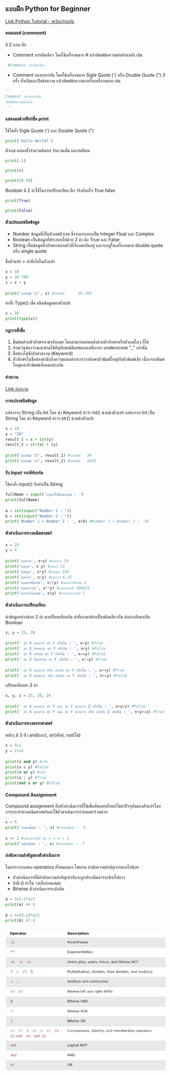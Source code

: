 ## แบบฝึก Python for Beginner

[Link Python Tutorial - w3schools](https://www.w3schools.com/python/default.asp)

#### คอมเมนต์ (comment)
มี 2 แบบ คือ 
- Comment บรรทัดเดียว โดยใช้เครื่องหมาย # แล้วพิมพ์ข้อความต่อด้านหลัง เช่น 
```python
 #Comment บรรทัดเดียว
 ```

- Comment หลายบรรทัด โดยใช้เครื่องหมาย Sigle Quote (') หรือ Double Quote (") 3 ครั้ง ทั้งเปิดและปิดข้อความ แล้วพิมพ์ข้อความภายในเครื่องหมาย เช่น 
```python
'''
Comment หลายบรรทัด
พิมพ์ข้อความด้านใน
'''
```

#### แสดงผลด้วยฟังก์ชั่น print
ใช้ได้ทั้ง Sigle Quote (') และ Double Quote (") 
```python
print('Hello World!')
```

ตัวเลข แสดงทั้งจำนวนติดลบ จำนวนเต็ม และทศนิยม
```python
print(-1)
```
```python
print(0)
```
```python
print(50.98)
```

Boolean มี 2 ค่าใช้ในการเปรียบเทียบ คือ จริงกับเท็จ True false
```python
print(True)
```
```python
print(False)
```

#### ตัวแปรและชนิดข้อมูล
- Number ข้อมูลที่เป็นตัวเลขตัวเลข ซึ่งจะแบ่งออกเป็น Integer Float และ Complex
- Boolean เป็นข้อมูลที่ประกอบไปด้วย 2 ค่า คือ True และ False
- String เป็นข้อมูลตัวอักขระหลายตัวที่เรียงต่อกันอยู่ และจะอยู่ในเครื่องหมาย double quote หรือ single quote

ชื่อตัวแปร = ค่าที่เก็บในตัวแปร
```python
x = 10
y = 20.789
z = x + y

print('ผลลัพธ์ \t', z) #ผลลัพธ์ 	 30.789
```
คำสั่ง Type() เช็ค ชนิดข้อมูลของตัวแปร
```python
x = 10
print(type(x))
```

#### กฎการตั้งชื่อ
1. ขึ้นต้นด้วยตัวอักษรภาษาอังกฤษ โดยสามารถตามหลังด้วยตัวอักษรหรือตัวเลขใดๆ ก็ได้
2. ห้ามเว้นช่องว่างและห้ามใช้สัญลักษณ์พิเศษนอกเหนือจาก underscore "_" เท่านั้น
3. ชื่อต้องไม่ซ้ำกับคำสงวน (Keyword)
4. ตัวอักษรในชื่อต้องคำนึงถึงความแตกต่างระหว่างอักษรตัวพิมพ์ใหญ่กับตัวพิมพ์เล็ก เนื่องจากพิมพ์ใหญ่และตัวพิมพ์เล็กแตกต่างกัน

#### คำสงวน
[Link คำสงวน](https://www.w3schools.com/python/python_ref_keywords.asp)

#### การแปลงชนิดข้อมูล
แปลงจาก String เป็น Int โดย นำ Keyword คำว่า int() นำหน้าตัวแปร
แปลงจาก Int เป็น String โดย นำ Keyword คำว่า str() นำหน้าตัวแปร
```python
x = 10
y = "20"
result_1 = x + int(y)
result_2 = str(x) + (y)

print('ผลลัพธ์ \t', result_1) #ผลลัพธ์ 	 30
print('ผลลัพธ์ \t', result_2) #ผลลัพธ์ 	 1020
```

#### รับ Input จากคีย์บอร์ด
ใช้คำสั่ง input() รับค่าเป็น String
```python
fullName = input('กรุณาใส่ชื่อของคุณ : ')
print(fullName)

a = int(input("Number 1 : "))
b = int(input("Number 2 : "))
print('Number 1 + Number 2 : ', a+b) #Number 1 + Number 2 :  30
```
#### ตัวดำเนินการทางคณิตศาสตร์
```python
x = 25
y = 4

print('ผลบวก', x+y) #ผลบวก 29
print('ผลลบ', x-y) #ผลลบ 21
print('ผลคูณ', x*y) #ผลคูณ 100
print('ผลหาร', x/y) #ผลหาร 6.25
print('ผลหารปัดเศษ', x//y) #ผลหารปัดเศษ 6
print('ผลยกกำลัง', x**y) #ผลยกกำลัง 390625
print('ผลหารเอาเศษ', x%y) #ผลหารเอาเศษ 1
```
#### ตัวดำเนินการเปรียบเทียบ
นำข้อมูลอย่างน้อย 2 ค่า มาเปรียบเทียบกัน
ค่าที่เอามาต้องเป็นชนิดเดียวกัน ส่งค่ากลับมาเป้น Boolean
```python
x, y = 25, 20

print(' ค่า X มากกว่า ค่า Y หรือไม่ : ', x>y) #True
print(' ค่า X น้อยกว่า ค่า Y หรือไม่ : ', x<y) #False
print(' ค่า X เท่ากับ ค่า Y หรือไม่ : ', x==y) #False
print(' ค่า X ไม่เท่ากับ ค่า Y หรือไม่ : ', x!=y) #True

print(' ค่า X มากกว่า หรือ เท่ากับ ค่า Y หรือไม่ : ', x>=y) #True
print(' ค่า X น้อยกว่า หรือ เท่ากับ ค่า Y หรือไม่ : ', x<=y) #False
```
เปรียบเทียบค่า 3 ค่า
```python
x, y, z = 25, 20, 20

print(' ค่า X มากกว่า ค่า Y และ ค่า Y มากกว่า Z หรือไม่ : ', x>y>z) #False
print(' ค่า X มากกว่า ค่า Y และ ค่า Y มากกว่า หรือ เท่ากับ Z หรือไม่ : ', x>y>=z) #True
```
#### ตัวดำเนินการทางตรรกศาสตร์
หลักๆ มี 3 ตัว and(และ), or(หรือ), not(ไม่)
```python
x = 5>2 
y = 2!=2

print(x and y) #หรือ 
print(x & y) #False
print(x or y) #หรือ 
print(x | y) #True
print(not x or y) #False
```
#### Compound Assignment
Compound assignment คือตัวดำเนินการที่ใช้เพื่ออัพเดทหรือแก้ไขค่าปัจจุบันของตัวแปรโดยการกระทำทางคณิตศาสตร์และใช้ตัวดำเนินการกำหนดค่าร่วมด้วย
```python
x = 5 
print('ก่อนเพิ่มค่า : ', x) #ก่อนเพิ่มค่า :  5

x += 2 #เขียนค่าปกติ คือ x = x + 2
print('หลังเพิ่มค่า : ', x) #หลังเพิ่มค่า :  7
```
#### ลำดับความสำคัญของตัวดำเนินการ
ในตารางจะแสดง operators ทั้งหมดของ ไพทอน ลำดับความสำคัญจากมากไปน้อย
 - ตัวดำเนินการที่มีลำดับความสำคัญเท่ากันจะถูกประเมินค่าจากซ้ายไปขวา
 - ถ้ามี () ทำใน วงเล็บก่อนเสมอ
 - Bitwise ตัวดำเนินการระดับบิต 
```python
a = 5+3-2*4/2
print(a) #4.0

b = 5+(3-2)*4/2
print(b) #7.0
```
![alt text](Operator.jpg)